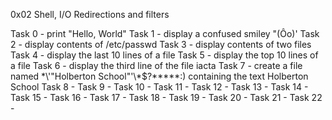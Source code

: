 0x02 Shell, I/O Redirections and filters

Task 0 - print "Hello, World"
Task 1 - display a confused smiley "(Ôo)'
Task 2 - display contents of /etc/passwd
Task 3 - display contents of two files
Task 4 - display the last 10 lines of a file
Task 5 - display the top 10 lines of a file
Task 6 - display the third line of the file iacta
Task 7 - create a file named \*\\'"Holberton School"\'\\*$\?\*\*\*\*\*:) containing the text Holberton School
Task 8 - 
Task 9 -
Task 10 -
Task 11 - 
Task 12 -
Task 13 -
Task 14 - 
Task 15 -
Task 16 -
Task 17 -
Task 18 -
Task 19 -
Task 20 -
Task 21 -
Task 22 - 